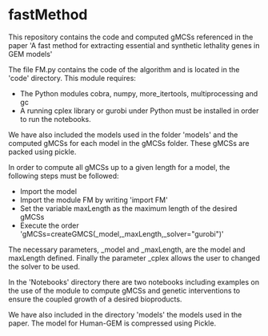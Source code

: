 # fastMethod

This repository contains the code and computed gMCSs referenced in the paper 'A fast method for extracting essential and synthetic
lethality genes in GEM models'

The file FM.py contains the code of the algorithm and is located in the 'code' directory.  This module requires:
- The Python modules cobra, numpy, more_itertools, multiprocessing and gc
- A running cplex library or gurobi under Python must be installed in order to run the notebooks.

We have also included the  models used in the folder 'models' and the computed gMCSs for each model in the gMCSs folder. These gMCSs are packed using pickle.

In order to compute all gMCSs up to a given length for a model, the following steps must be followed:
- Import the model
- Import the module FM by writing 'import FM'
- Set the variable maxLength as the maximum length of the desired gMCSs
- Execute the order 'gMCSs=createGMCS(_model,_maxLength,_solver="gurobi")'

The necessary parameters, _model and _maxLength, are the model and maxLength defined. Finally the parameter _cplex allows the user to changed the solver to be used.

In the 'Notebooks' directory there are two notebooks including examples on the use of the module to compute gMCSs and genetic interventions to ensure the coupled growth of a desired bioproducts.

We have also included in the directory 'models' the models used in the paper. The model for Human-GEM is compressed using Pickle.



